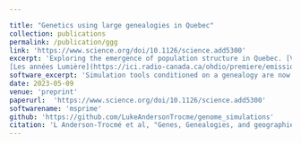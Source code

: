```yaml
---

title: "Genetics using large genealogies in Quebec"
collection: publications
permalink: /publication/ggg
link: 'https://www.science.org/doi/10.1126/science.add5300'
excerpt: 'Exploring the emergence of population structure in Quebec. [Version française ici!](/files/ggg_fr.pdf). Media coverage: [La Presse](https://www.lapresse.ca/actualites/sciences/2023-05-25/genetique/une-etude-confirme-l-effet-fondateur-au-saguenay-lac-saint-jean-et-en-beauce.php), 
[Les années Lumière](https://ici.radio-canada.ca/ohdio/premiere/emissions/les-annees-lumiere/episodes/706587/rattrapage-dimanche-28-mai-2023/1), [Radio-Canada, tout un matin](https://ici.radio-canada.ca/ohdio/premiere/emissions/tout-un-matin/episodes/705293/rattrapage-vendredi-26-mai-2023/7), [Québec Science](https://www.quebecscience.qc.ca/sciences/carte-genetique-quebec/), [Le figaro](https://www.lefigaro.fr/sciences/les-deux-tiers-des-quebecois-sont-les-descendants-de-2-600-colons-francais-20230529), [Science et avenir](https://www.sciencesetavenir.fr/archeo-paleo/archeologie/les-origines-genetiques-francaises-du-quebec-elucidees-par-des-chercheurs_171594)'  
software_excerpt: 'Simulation tools conditioned on a genealogy are now part of [msprime](https://tskit.dev/msprime/docs/latest/ancestry.html#sec-ancestry-models-fixed-pedigree).'
date: 2023-05-09
venue: 'preprint'
paperurl:  'https://www.science.org/doi/10.1126/science.add5300'
softwarename: 'msprime'
github: 'https://github.com/LukeAndersonTrocme/genome_simulations'
citation: 'L Anderson-Trocmé et al, "Genes, Genealogies, and geographies of Quebec", Science 380, 849 (2023)'
---
```


